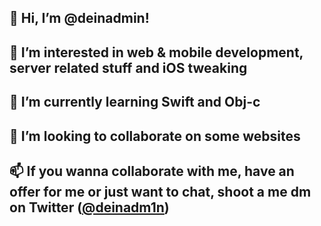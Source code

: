 ## 👋 Hi, I’m @deinadmin!
## 👀 I’m interested in web & mobile development, server related stuff and iOS tweaking 
## 🌱 I’m currently learning Swift and Obj-c
## 💞️ I’m looking to collaborate on some websites
## 📫 If you wanna collaborate with me, have an offer for me or just want to chat, shoot a me dm on Twitter ([@deinadm1n](https://twitter.com/deinadm1n))
